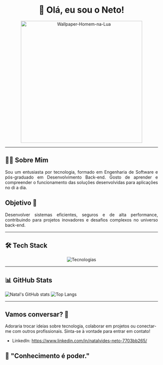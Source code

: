 <div align="center">
  
# 🌌 Olá, eu sou o Neto!
<img src="https://i.pinimg.com/564x/2f/3e/07/2f3e0726b2e2bfff37e4528d0b46ff17.jpg" alt="Wallpaper-Homem-na-Lua" width="400px">

</div>

---

## 👨‍💻 Sobre Mim  
<p align="justify">
  Sou um entusiasta por tecnologia, formado em Engenharia de Software e pós-graduado em Desenvolvimento Back-end. Gosto de aprender e compreender o funcionamento das soluções desenvolvidas para aplicações no di a dia.
</p>

## Objetivo 🎯
<p align="justify">
  Desenvolver sistemas eficientes, seguros e de alta performance, contribuindo para projetos inovadores e desafios complexos no universo back-end.
</p>

---

## 🛠️ Tech Stack  

<div align="center">
  <img src="https://skillicons.dev/icons?i=js,html,css,nodejs,git,github,java&theme=light" alt="Tecnologias">
</div>

---

## 📊 GitHub Stats
<!--
<div align="center">
  <img height="180em" src="https://github-readme-stats.vercel.app/api?username=natalvidesneto&show_icons=true&theme=radical&hide_border=true&random=12345" />
  <img height="180em" src="https://github-readme-stats.vercel.app/api/top-langs/?username=natalvidesneto&theme=dark&hide_border=true&layout=compact&random=12345" />
</div>
-->
<!--Update-->
![Natal's GitHub stats](https://github-readme-stats.vercel.app/api?username=natalvidesneto&show_icons=true&theme=radical&include_all_commits=true&count_private=true)
![Top Langs](https://github-readme-stats.vercel.app/api/top-langs/?username=natalvidesneto&layout=compact&theme=radical)
<!--
![GitHub Streak](https://streak-stats.demolab.com/?user=natalvidesneto&theme=radical)
-->
---
## Vamos conversar? 📩
Adoraria trocar ideias sobre tecnologia, colaborar em projetos ou conectar-me com outros profissionais. Sinta-se à vontade para entrar em contato!

- LinkedIn: https://www.linkedin.com/in/natalvides-neto-7703bb265/

## 🌟 **"Conhecimento é poder."**  
</div>
